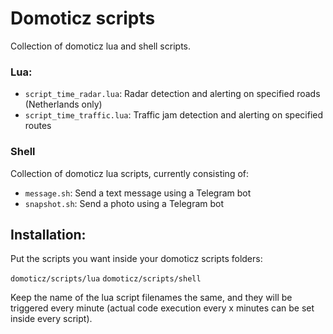 # Domoticz scripts
Collection of domoticz lua and shell scripts.

### Lua:
- `script_time_radar.lua`: Radar detection and alerting on specified roads (Netherlands only)
- `script_time_traffic.lua`: Traffic jam detection and alerting on specified routes

### Shell
Collection of domoticz lua scripts, currently consisting of:

- `message.sh`: Send a text message using a Telegram bot
- `snapshot.sh`: Send a photo using a Telegram bot

## Installation:
Put the scripts you want inside your domoticz scripts folders:

`domoticz/scripts/lua`
`domoticz/scripts/shell`

Keep the name of the lua script filenames the same, and they will be 
triggered every minute (actual code execution every x minutes can 
be set inside every script).